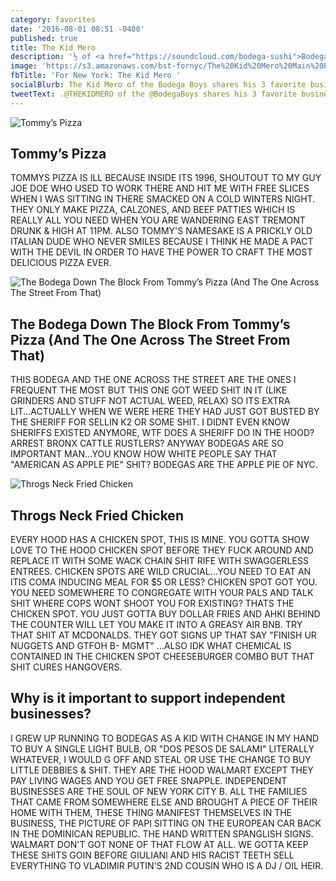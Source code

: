 ```yaml
---
category: favorites
date: '2016-08-01 08:51 -0400'
published: true
title: The Kid Mero
description: '½ of <a href="https://soundcloud.com/bodega-sushi">Bodega Boys</a>'
image: 'https://s3.amazonaws.com/bst-fornyc/The%20Kid%20Mero%20Main%20Portrait.jpg'
fbTitle: 'For New York: The Kid Mero '
socialBlurb: The Kid Mero of the Bodega Boys shares his 3 favorite businesses in NYC.
tweetText: .@THEKIDMERO of the @BodegaBoys shares his 3 favorite businesses in NY
---
```

![Tommy’s Pizza](https://s3.amazonaws.com/bst-fornyc/The%20Kid's%20Mero%20Tommy's%20Pizza.jpg)
## Tommy’s Pizza
TOMMYS PIZZA IS ILL BECAUSE INSIDE ITS 1996, SHOUTOUT TO MY GUY JOE DOE WHO USED TO WORK THERE AND HIT ME WITH FREE SLICES WHEN I WAS SITTING IN THERE SMACKED ON A COLD WINTERS NIGHT. THEY ONLY MAKE PIZZA, CALZONES, AND BEEF PATTIES WHICH IS REALLY ALL YOU NEED WHEN YOU ARE WANDERING EAST TREMONT DRUNK & HIGH AT 11PM. ALSO TOMMY'S NAMESAKE IS A PRICKLY OLD ITALIAN DUDE WHO NEVER SMILES BECAUSE I THINK HE MADE A PACT WITH THE DEVIL IN ORDER TO HAVE THE POWER TO CRAFT THE MOST DELICIOUS PIZZA EVER.

![The Bodega Down The Block From Tommy’s Pizza (And The One Across The Street From That)](https://s3.amazonaws.com/bst-fornyc/The%20Kid%20Mero%20Bodega.jpg)
## The Bodega Down The Block From Tommy’s Pizza (And The One Across The Street From That)
THIS BODEGA AND THE ONE ACROSS THE STREET ARE THE ONES I FREQUENT THE MOST BUT THIS ONE GOT WEED SHIT IN IT (LIKE GRINDERS AND STUFF NOT ACTUAL WEED, RELAX) SO ITS EXTRA LIT...ACTUALLY WHEN WE WERE HERE THEY HAD JUST GOT BUSTED BY THE SHERIFF FOR SELLIN K2 OR SOME SHIT. I DIDNT EVEN KNOW SHERIFFS EXISTED ANYMORE, WTF DOES A SHERIFF DO IN THE HOOD? ARREST BRONX CATTLE RUSTLERS? ANYWAY BODEGAS ARE SO IMPORTANT MAN...YOU KNOW HOW WHITE PEOPLE SAY THAT "AMERICAN AS APPLE PIE" SHIT? BODEGAS ARE THE APPLE PIE OF NYC.

![Throgs Neck Fried Chicken](https://s3.amazonaws.com/bst-fornyc/The%20Kid%20Mero%20Throgs%20Neck%20Fried%20Chicken.jpg)
## Throgs Neck Fried Chicken
EVERY HOOD HAS A CHICKEN SPOT, THIS IS MINE. YOU GOTTA SHOW LOVE TO THE HOOD CHICKEN SPOT BEFORE THEY FUCK AROUND AND REPLACE IT WITH SOME WACK CHAIN SHIT RIFE WITH SWAGGERLESS ENTREES. CHICKEN SPOTS ARE WILD CRUCIAL...YOU NEED TO EAT AN ITIS COMA INDUCING MEAL FOR $5 OR LESS? CHICKEN SPOT GOT YOU. YOU NEED SOMEWHERE TO CONGREGATE WITH YOUR PALS AND TALK SHIT WHERE COPS WONT SHOOT YOU FOR EXISTING? THATS THE CHICKEN SPOT. YOU JUST GOTTA BUY DOLLAR FRIES AND AHKI BEHIND THE COUNTER WILL LET YOU MAKE IT INTO A GREASY AIR BNB. TRY THAT SHIT AT MCDONALDS. THEY GOT SIGNS UP THAT SAY "FINISH UR NUGGETS AND GTFOH B- MGMT" ...ALSO IDK WHAT CHEMICAL IS CONTAINED IN THE CHICKEN SPOT CHEESEBURGER COMBO BUT THAT SHIT CURES HANGOVERS.

## Why is it important to support independent businesses?
I GREW UP RUNNING TO BODEGAS AS A KID WITH CHANGE IN MY HAND TO BUY A SINGLE LIGHT BULB, OR "DOS PESOS DE SALAMI" LITERALLY WHATEVER, I WOULD G OFF AND STEAL OR USE THE CHANGE TO BUY LITTLE DEBBIES & SHIT. THEY ARE THE HOOD WALMART EXCEPT THEY PAY LIVING WAGES AND YOU GET FREE SNAPPLE. INDEPENDENT BUSINESSES ARE THE SOUL OF NEW YORK CITY B. ALL THE FAMILIES THAT CAME FROM SOMEWHERE ELSE AND BROUGHT A PIECE OF THEIR HOME WITH THEM, THESE THING MANIFEST THEMSELVES IN THE BUSINESS, THE PICTURE OF PAPI SITTING ON THE EUROPEAN CAR BACK IN THE DOMINICAN REPUBLIC. THE HAND WRITTEN SPANGLISH SIGNS. WALMART DON'T GOT NONE OF THAT FLOW AT ALL. WE GOTTA KEEP THESE SHITS GOIN BEFORE GIULIANI AND HIS RACIST TEETH SELL EVERYTHING TO VLADIMIR PUTIN'S 2ND COUSIN WHO IS A DJ / OIL HEIR.
